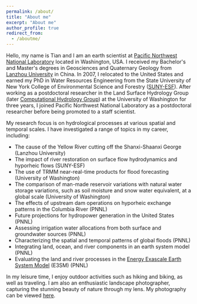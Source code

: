 ```yaml
---
permalink: /about/
title: "About me"
excerpt: "About me"
author_profile: true
redirect_from: 
  - /aboutme/
---
```


Hello, my name is Tian and I am an earth scientist at [Pacific Northwest National Laboratory](https://www.pnnl.gov/people/tian-zhou) located in Washington, USA. I received my Bachelor's and Master's degrees in Geosciences and Quaternary Geology from [Lanzhou University](https://en.lzu.edu.cn/) in China. In 2007, I relocated to the United States and earned my PhD in Water Resources Engineering from the State University of New York College of Environmental Science and Forestry ([SUNY-ESF](https://www.esf.edu/ere/)). After working as a postdoctoral researcher in the Land Surface Hydrology Group (later [Computational Hydrology Group](https://uw-hydro.github.io/)) at the University of Washington for three years, I joined Pacific Northwest National Laboratory as a postdoctoral researcher before being promoted to a staff scientist.

My research focus is on hydrological processes at various spatial and temporal scales. I have investigated a range of topics in my career, including:

- The cause of the Yellow River cutting off the Shanxi-Shaanxi George (Lanzhou University)
- The impact of river restoration on surface flow hydrodynamics and hyporheic flows (SUNY-ESF)
- The use of TRMM near-real-time products for flood forecasting (University of Washington)
- The comparison of man-made reservoir variations with natural water storage variations, such as soil moisture and snow water equivalent, at a global scale (University of Washington)
- The effects of upstream dam operations on hyporheic exchange patterns in the Columbia River (PNNL)
- Future projections for hydropower generation in the United States (PNNL)
- Assessing irrigation water allocations from both surface and groundwater sources (PNNL)
- Characterizing the spatial and temporal patterns of global floods (PNNL)
- Integrating land, ocean, and river components in an earth system model (PNNL)
- Evaluating the land and river processes in the [Energy Exascale Earth System Model](https://e3sm.org/) (E3SM) (PNNL)

In my leisure time, I enjoy outdoor activities such as hiking and biking, as well as traveling. I am also an enthusiastic landscape photographer, capturing the stunning beauty of nature through my lens. My photography can be viewed [here](https://www.flickr.com/photos/tizhou/albums).
